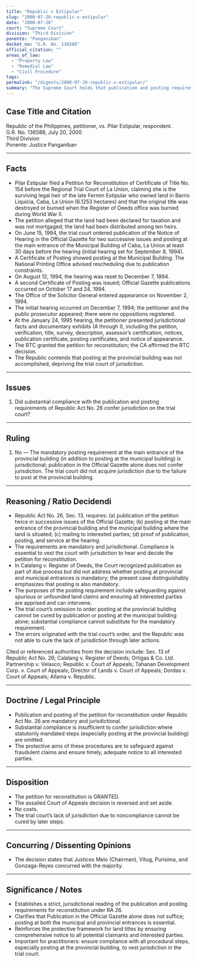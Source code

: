 ```yaml
---
title: "Republic v Estipular"
slug: "2000-07-20-republic-v-estipular"
date: "2000-07-20"
court: "Supreme Court"
division: "Third Division"
ponente: "Panganiban"
docket_no: "G.R. No. 136588"
official_citation: ""
areas_of_law:
  - "Property Law"
  - "Remedial Law"
  - "Civil Procedure"
tags:
permalink: "/digests/2000-07-20-republic-v-estipular/"
summary: "The Supreme Court holds that publication and posting requirements of Republic Act No. 26 are mandatory and jurisdictional for petitions for reconstitution; failure to post at the provincial building voids the trial court's jurisdiction, even with publication."
---
```


## Case Title and Citation
Republic of the Philippines, petitioner, vs. Pilar Estipular, respondent.  
G.R. No. 136588, July 20, 2000  
Third Division  
Ponente: Justice Panganiban

---

## Facts
- Pilar Estipular filed a Petition for Reconstitution of Certificate of Title No. 154 before the Regional Trial Court of La Union, claiming she is the surviving legal heir of the late Fermin Estipular who owned land in Barrio Liquicia, Caba, La Union (6.1253 hectares) and that the original title was destroyed or burned when the Register of Deeds office was burned during World War II.
- The petition alleged that the land had been declared for taxation and was not mortgaged; the land had been distributed among ten heirs.
- On June 15, 1994, the trial court ordered publication of the Notice of Hearing in the Official Gazette for two successive issues and posting at the main entrance of the Municipal Building of Caba, La Union at least 30 days before the hearing (initial hearing set for September 8, 1994).
- A Certificate of Posting showed posting at the Municipal Building. The National Printing Office advised rescheduling due to publication constraints.
- On August 12, 1994, the hearing was reset to December 7, 1994.
- A second Certificate of Posting was issued; Official Gazette publications occurred on October 17 and 24, 1994.
- The Office of the Solicitor General entered appearance on November 2, 1994.
- The initial hearing occurred on December 7, 1994; the petitioner and the public prosecutor appeared; there were no oppositions registered.
- At the January 24, 1995 hearing, the petitioner presented jurisdictional facts and documentary exhibits (A through I), including the petition, verification, title, survey, description, assessor’s certification, notices, publication certificate, posting certificates, and notice of appearance.
- The RTC granted the petition for reconstitution; the CA affirmed the RTC decision.
- The Republic contends that posting at the provincial building was not accomplished, depriving the trial court of jurisdiction.

---

## Issues
1. Did substantial compliance with the publication and posting requirements of Republic Act No. 26 confer jurisdiction on the trial court?

---

## Ruling
1. No — The mandatory posting requirement at the main entrance of the provincial building (in addition to posting at the municipal building) is jurisdictional; publication in the Official Gazette alone does not confer jurisdiction. The trial court did not acquire jurisdiction due to the failure to post at the provincial building.

---

## Reasoning / Ratio Decidendi
- Republic Act No. 26, Sec. 13, requires: (a) publication of the petition twice in successive issues of the Official Gazette; (b) posting at the main entrance of the provincial building and the municipal building where the land is situated; (c) mailing to interested parties; (d) proof of publication, posting, and service at the hearing.
- The requirements are mandatory and jurisdictional. Compliance is essential to vest the court with jurisdiction to hear and decide the petition for reconstitution.
- In Calalang v. Register of Deeds, the Court recognized publication as part of due process but did not address whether posting at provincial and municipal entrances is mandatory; the present case distinguishably emphasizes that posting is also mandatory.
- The purposes of the posting requirement include safeguarding against spurious or unfounded land claims and ensuring all interested parties are apprised and can intervene.
- The trial court’s omission to order posting at the provincial building cannot be cured by publication or posting at the municipal building alone; substantial compliance cannot substitute for the mandatory requirement.
- The errors originated with the trial court’s order, and the Republic was not able to cure the lack of jurisdiction through later actions.

Cited or referenced authorities from the decision include: Sec. 13 of Republic Act No. 26; Calalang v. Register of Deeds; Ortigas & Co. Ltd. Partnership v. Velasco; Republic v. Court of Appeals; Tahanan Development Corp. v. Court of Appeals; Director of Lands v. Court of Appeals; Dordas v. Court of Appeals; Allama v. Republic.

---

## Doctrine / Legal Principle
- Publication and posting of the petition for reconstitution under Republic Act No. 26 are mandatory and jurisdictional.
- Substantial compliance is insufficient to confer jurisdiction where statutorily mandated steps (especially posting at the provincial building) are omitted.
- The protective aims of these procedures are to safeguard against fraudulent claims and ensure timely, adequate notice to all interested parties.

---

## Disposition
- The petition for reconstitution is GRANTED.
- The assailed Court of Appeals decision is reversed and set aside.
- No costs.
- The trial court’s lack of jurisdiction due to noncompliance cannot be cured by later steps.

---

## Concurring / Dissenting Opinions
- The decision states that Justices Melo (Chairman), Vitug, Purisima, and Gonzaga-Reyes concurred with the majority.

---

## Significance / Notes
- Establishes a strict, jurisdictional reading of the publication and posting requirements for reconstitution under RA 26.
- Clarifies that Publication in the Official Gazette alone does not suffice; posting at both the municipal and provincial entrances is essential.
- Reinforces the protective framework for land titles by ensuring comprehensive notice to all potential claimants and interested parties.
- Important for practitioners: ensure compliance with all procedural steps, especially posting at the provincial building, to vest jurisdiction in the trial court.